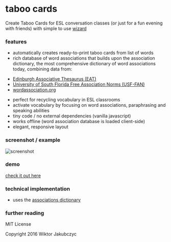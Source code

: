 # taboo cards
Create Taboo Cards for ESL conversation classes (or just for a fun evening with friends) with simple to use [wizard](http://monolithpl.github.io/taboo-cards/)

### features
- automatically creates ready-to-print taboo cards from list of words
- rich database of word associations that builds upon the association dictionary, the most comprehensive dictionary of word associations today, combining data from:
 * [Edinburgh Associative Thesaurus (EAT)](http://www.eat.rl.ac.uk/)
 * [University of South Florida Free Association Norms (USF-FAN)](http://w3.usf.edu/FreeAssociation/)
 * [wordassociation.org](http://www.wordassociation.org/about/)
- perfect for recycling vocabulary in ESL classrooms
- activate vocabulary by focusing on word associations, paraphrasing and speaking abilities
- tiny code / no external dependencies (vanilla javascript)
- works offline (word association database is loaded client-side)
- elegant, responsive layout

### screenshot / example
![screenshot](http://monolithpl.github.io/taboo-cards/taboo.png "screenshot")

### demo
[check it out here](http://monolithpl.github.io/taboo-cards/)

### technical implementation
- uses the [associations dictionary](https://github.com/monolithpl/associations.dictionary)

### further reading

MIT License

Copyright 2016 Wiktor Jakubczyc
